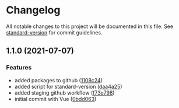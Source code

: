 # Changelog

All notable changes to this project will be documented in this file. See [standard-version](https://github.com/conventional-changelog/standard-version) for commit guidelines.

## 1.1.0 (2021-07-07)


### Features

* added packages to github ([1108c24](https://github.com/Riftland/vue-pet/commit/1108c24b68bd9f92093cec50e908b803bbe7fe56))
* added script for standard-version ([daa4a25](https://github.com/Riftland/vue-pet/commit/daa4a256568459080fbe122eeec4617c626c9e1a))
* added staging github workflow ([f73e798](https://github.com/Riftland/vue-pet/commit/f73e798ee60166f934f999c7b66c2f7dfb368412))
* initial commit with Vue ([0bdd063](https://github.com/Riftland/vue-pet/commit/0bdd0638efad840c84f63879f07afa879bb43672))
